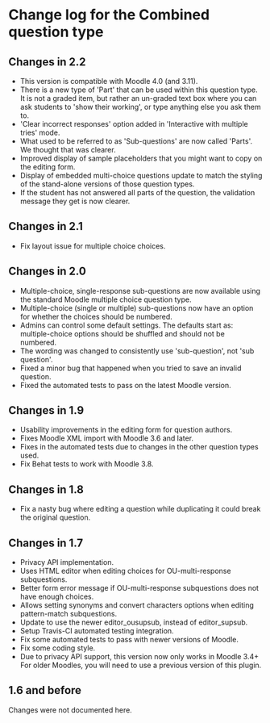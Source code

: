 # Change log for the Combined question type

## Changes in 2.2

* This version is compatible with Moodle 4.0 (and 3.11).
* There is a new type of 'Part' that can be used within this question type. It is not a
  graded item, but rather an un-graded text box where you can ask students to 'show their working',
  or type anything else you ask them to.
* 'Clear incorrect responses' option added in 'Interactive with multiple tries' mode.
* What used to be referred to as 'Sub-questions' are now called 'Parts'. We thought that was clearer.
* Improved display of sample placeholders that you might want to copy on the editing form.
* Display of embedded multi-choice questions update to match the styling of the stand-alone
  versions of those question types.
* If the student has not answered all parts of the question, the validation message they get is now clearer.


## Changes in 2.1

* Fix layout issue for multiple choice choices.


## Changes in 2.0

* Multiple-choice, single-response sub-questions are now available using the
  standard Moodle multiple choice question type.
* Multiple-choice (single or multiple) sub-questions now have an option for
  whether the choices should be numbered.
* Admins can control some default settings. The defaults start as:
  multiple-choice options should be shuffled and should not be numbered.
* The wording was changed to consistently use 'sub-question', not 'sub question'.
* Fixed a minor bug that happened when you tried to save an invalid question.
* Fixed the automated tests to pass on the latest Moodle version.


## Changes in 1.9

* Usability improvements in the editing form for question authors.
* Fixes Moodle XML import with Moodle 3.6 and later.
* Fixes in the automated tests due to changes in the other question types used.
* Fix Behat tests to work with Moodle 3.8.


## Changes in 1.8

* Fix a nasty bug where editing a question while duplicating it could break the original question.


## Changes in 1.7

* Privacy API implementation.
* Uses HTML editor when editing choices for OU-multi-response subquestions.
* Better form error message if OU-multi-response subquestions does not have enough choices.
* Allows setting synonyms and convert characters options when editing pattern-match subquestions. 
* Update to use the newer editor_ousupsub, instead of editor_supsub.
* Setup Travis-CI automated testing integration.
* Fix some automated tests to pass with newer versions of Moodle.
* Fix some coding style.
* Due to privacy API support, this version now only works in Moodle 3.4+
  For older Moodles, you will need to use a previous version of this plugin.


## 1.6 and before

Changes were not documented here.
